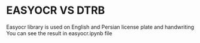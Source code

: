 # EASYOCR VS DTRB  
Easyocr library is used on English and Persian license plate and handwriting  
You can see the result in easyocr.ipynb file

